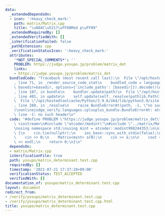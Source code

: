 ```yaml
---
data:
  _extendedDependsOn:
  - icon: ':heavy_check_mark:'
    path: matrix/Matrix.cpp
    title: "\u884C\u5217\uFF08Mod p\uFF09"
  _extendedRequiredBy: []
  _extendedVerifiedWith: []
  _isVerificationFailed: false
  _pathExtension: cpp
  _verificationStatusIcon: ':heavy_check_mark:'
  attributes:
    '*NOT_SPECIAL_COMMENTS*': ''
    PROBLEM: https://judge.yosupo.jp/problem/matrix_det
    links:
    - https://judge.yosupo.jp/problem/matrix_det
  bundledCode: "Traceback (most recent call last):\n  File \"/opt/hostedtoolcache/Python/3.9.6/x64/lib/python3.9/site-packages/onlinejudge_verify/documentation/build.py\"\
    , line 71, in _render_source_code_stat\n    bundled_code = language.bundle(stat.path,\
    \ basedir=basedir, options={'include_paths': [basedir]}).decode()\n  File \"/opt/hostedtoolcache/Python/3.9.6/x64/lib/python3.9/site-packages/onlinejudge_verify/languages/cplusplus.py\"\
    , line 187, in bundle\n    bundler.update(path)\n  File \"/opt/hostedtoolcache/Python/3.9.6/x64/lib/python3.9/site-packages/onlinejudge_verify/languages/cplusplus_bundle.py\"\
    , line 401, in update\n    self.update(self._resolve(pathlib.Path(included), included_from=path))\n\
    \  File \"/opt/hostedtoolcache/Python/3.9.6/x64/lib/python3.9/site-packages/onlinejudge_verify/languages/cplusplus_bundle.py\"\
    , line 260, in _resolve\n    raise BundleErrorAt(path, -1, \"no such header\"\
    )\nonlinejudge_verify.languages.cplusplus_bundle.BundleErrorAt: atcoder/modint:\
    \ line -1: no such header\n"
  code: "#define PROBLEM \"https://judge.yosupo.jp/problem/matrix_det\"\n\n#include\
    \ <iostream>\n#include \"atcoder/modint\"\n#include \"../matrix/Matrix.cpp\"\n\
    \nusing namespace std;\nusing mint = atcoder::modint998244353;\n\nint main(void)\
    \ {\n    cin.tie(nullptr);\n    ios_base::sync_with_stdio(false);\n\n    int N;\n\
    \    cin >> N;\n    Matrix<mint> a(N);\n    cin >> a;\n\n    cout << a.determinant().val()\
    \ << endl;\n    return 0;\n}\n"
  dependsOn:
  - matrix/Matrix.cpp
  isVerificationFile: true
  path: yosupo/matrix_determinant.test.cpp
  requiredBy: []
  timestamp: '2021-07-21 17:37:28+09:00'
  verificationStatus: TEST_ACCEPTED
  verifiedWith: []
documentation_of: yosupo/matrix_determinant.test.cpp
layout: document
redirect_from:
- /verify/yosupo/matrix_determinant.test.cpp
- /verify/yosupo/matrix_determinant.test.cpp.html
title: yosupo/matrix_determinant.test.cpp
---
```

